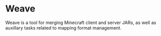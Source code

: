 # Weave

Weave is a tool for merging Minecraft client and server JARs, as well as auxillary tasks related to mapping format management.

